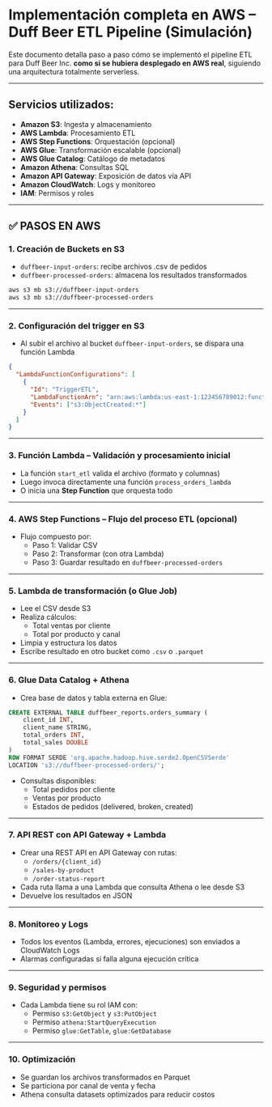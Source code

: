 
# Implementación completa en AWS – Duff Beer ETL Pipeline (Simulación)

Este documento detalla paso a paso cómo se implementó el pipeline ETL para Duff Beer Inc. **como si se hubiera desplegado en AWS real**, siguiendo una arquitectura totalmente serverless.

---

## Servicios utilizados:

- **Amazon S3**: Ingesta y almacenamiento
- **AWS Lambda**: Procesamiento ETL
- **AWS Step Functions**: Orquestación (opcional)
- **AWS Glue**: Transformación escalable (opcional)
- **AWS Glue Catalog**: Catálogo de metadatos
- **Amazon Athena**: Consultas SQL
- **Amazon API Gateway**: Exposición de datos vía API
- **Amazon CloudWatch**: Logs y monitoreo
- **IAM**: Permisos y roles

---

## ✅ PASOS EN AWS

### 1. Creación de Buckets en S3

- `duffbeer-input-orders`: recibe archivos .csv de pedidos
- `duffbeer-processed-orders`: almacena los resultados transformados

```bash
aws s3 mb s3://duffbeer-input-orders
aws s3 mb s3://duffbeer-processed-orders
```

---

### 2. Configuración del trigger en S3

- Al subir el archivo al bucket `duffbeer-input-orders`, se dispara una función Lambda

```json
{
  "LambdaFunctionConfigurations": [
    {
      "Id": "TriggerETL",
      "LambdaFunctionArn": "arn:aws:lambda:us-east-1:123456789012:function:start_etl",
      "Events": ["s3:ObjectCreated:*"]
    }
  ]
}
```

---

### 3. Función Lambda – Validación y procesamiento inicial

- La función `start_etl` valida el archivo (formato y columnas)
- Luego invoca directamente una función `process_orders_lambda`
- O inicia una **Step Function** que orquesta todo

---

### 4. AWS Step Functions – Flujo del proceso ETL (opcional)

- Flujo compuesto por:
  - Paso 1: Validar CSV
  - Paso 2: Transformar (con otra Lambda)
  - Paso 3: Guardar resultado en `duffbeer-processed-orders`

---

### 5. Lambda de transformación (o Glue Job)

- Lee el CSV desde S3
- Realiza cálculos:
  - Total ventas por cliente
  - Total por producto y canal
- Limpia y estructura los datos
- Escribe resultado en otro bucket como `.csv` o `.parquet`

---

### 6. Glue Data Catalog + Athena

- Crea base de datos y tabla externa en Glue:

```sql
CREATE EXTERNAL TABLE duffbeer_reports.orders_summary (
    client_id INT,
    client_name STRING,
    total_orders INT,
    total_sales DOUBLE
)
ROW FORMAT SERDE 'org.apache.hadoop.hive.serde2.OpenCSVSerde'
LOCATION 's3://duffbeer-processed-orders/';
```

- Consultas disponibles:
  - Total pedidos por cliente
  - Ventas por producto
  - Estados de pedidos (delivered, broken, created)

---

### 7. API REST con API Gateway + Lambda

- Crear una REST API en API Gateway con rutas:
  - `/orders/{client_id}`
  - `/sales-by-product`
  - `/order-status-report`
- Cada ruta llama a una Lambda que consulta Athena o lee desde S3
- Devuelve los resultados en JSON

---

### 8. Monitoreo y Logs

- Todos los eventos (Lambda, errores, ejecuciones) son enviados a CloudWatch Logs
- Alarmas configuradas si falla alguna ejecución crítica

---

### 9. Seguridad y permisos

- Cada Lambda tiene su rol IAM con:
  - Permiso `s3:GetObject` y `s3:PutObject`
  - Permiso `athena:StartQueryExecution`
  - Permiso `glue:GetTable`, `glue:GetDatabase`

---

### 10. Optimización

- Se guardan los archivos transformados en Parquet
- Se particiona por canal de venta y fecha
- Athena consulta datasets optimizados para reducir costos

